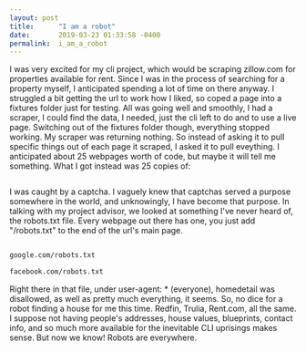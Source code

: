 ```yaml
---
layout: post
title:      "I am a robot"
date:       2019-03-23 01:33:58 -0400
permalink:  i_am_a_robot
---
```



I was very excited for my cli project, which would be scraping zillow.com for properties available for rent. Since I was in the process of searching for a property myself, I anticipated spending a lot of time on there anyway. I struggled a bit getting the url to work how I liked, so coped a page into a fixtures folder just for testing. All was going well and smoothly, I had a scraper, I could find the data, I needed, just the cli left to do and to use a live page. Switching out of the fixtures folder though, everything stopped working. My scraper was returning nothing. So instead of asking it to pull specific things out of each page it scraped, I asked it to pull eveything. I anticipated about 25 webpages worth of code, but maybe it will tell me something. What I got instead was 25 copies of:

```Please verify you're a human to contine.

```

I was caught by a captcha. I vaguely knew that captchas served a purpose somewhere in the world, and unknowingly, I have become that purpose. In talking with my project advisor, we looked at something I've never heard of, the robots.txt file. Every webpage out there has one, you just add "/robots.txt" to the end of the url's main page.

```zillow.com/robots.txt

google.com/robots.txt

facebook.com/robots.txt
```

Right there in that file, under user-agent: * (everyone), homedetail was disallowed, as well as pretty much everything, it seems. So, no dice for a robot finding a house for me this time. Redfin, Trulia, Rent.com, all the same. I suppose not having people's addresses, house values, blueprints, contact info, and so much more available for the inevitable CLI uprisings makes sense. But now we know! Robots are everywhere.
